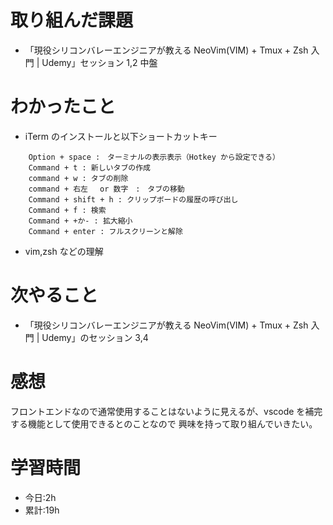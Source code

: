 # 取り組んだ課題

-   「現役シリコンバレーエンジニアが教える NeoVim(VIM) + Tmux + Zsh 入門 | Udemy」セッション 1,2 中盤

# わかったこと

-   iTerm のインストールと以下ショートカットキー

```
    Option + space :　ターミナルの表示表示（Hotkey から設定できる）
    Command + t : 新しいタブの作成
    command + w : タブの削除
    command + 右左　 or 数字　:　タブの移動
    Command + shift + h : クリップボードの履歴の呼び出し
    Command + f : 検索
    Command + +か- : 拡大縮小
    Command + enter : フルスクリーンと解除
```

-   vim,zsh などの理解

# 次やること

-   「現役シリコンバレーエンジニアが教える NeoVim(VIM) + Tmux + Zsh 入門 | Udemy」のセッション 3,4

# 感想

フロントエンドなので通常使用することはないように見えるが、vscode を補完する機能として使用できるとのことなので
興味を持って取り組んでいきたい。

# 学習時間

-   今日:2h
-   累計:19h
